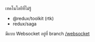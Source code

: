 เทคโนโลยีที่ไม่รู้
   - @redux/toolkit (rtk)
   - redux/saga 

มีแบบ Websocket อยู่ที่ branch [/websocket](/tree/websocket)